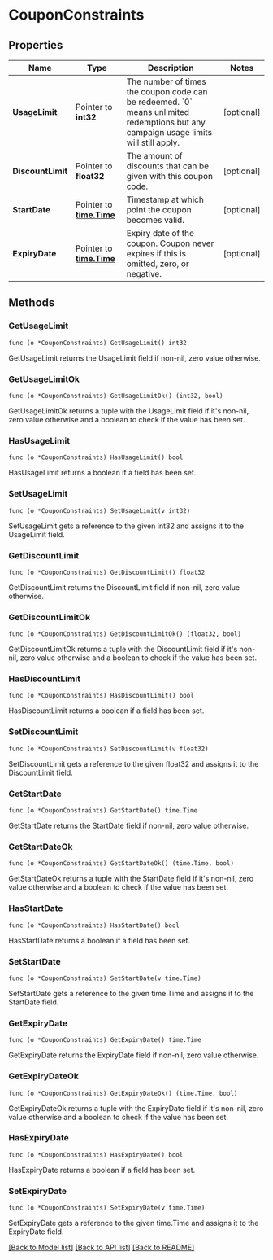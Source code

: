 # CouponConstraints

## Properties

Name | Type | Description | Notes
------------ | ------------- | ------------- | -------------
**UsageLimit** | Pointer to **int32** | The number of times the coupon code can be redeemed. &#x60;0&#x60; means unlimited redemptions but any campaign usage limits will still apply.  | [optional] 
**DiscountLimit** | Pointer to **float32** | The amount of discounts that can be given with this coupon code.  | [optional] 
**StartDate** | Pointer to [**time.Time**](time.Time.md) | Timestamp at which point the coupon becomes valid. | [optional] 
**ExpiryDate** | Pointer to [**time.Time**](time.Time.md) | Expiry date of the coupon. Coupon never expires if this is omitted, zero, or negative. | [optional] 

## Methods

### GetUsageLimit

`func (o *CouponConstraints) GetUsageLimit() int32`

GetUsageLimit returns the UsageLimit field if non-nil, zero value otherwise.

### GetUsageLimitOk

`func (o *CouponConstraints) GetUsageLimitOk() (int32, bool)`

GetUsageLimitOk returns a tuple with the UsageLimit field if it's non-nil, zero value otherwise
and a boolean to check if the value has been set.

### HasUsageLimit

`func (o *CouponConstraints) HasUsageLimit() bool`

HasUsageLimit returns a boolean if a field has been set.

### SetUsageLimit

`func (o *CouponConstraints) SetUsageLimit(v int32)`

SetUsageLimit gets a reference to the given int32 and assigns it to the UsageLimit field.

### GetDiscountLimit

`func (o *CouponConstraints) GetDiscountLimit() float32`

GetDiscountLimit returns the DiscountLimit field if non-nil, zero value otherwise.

### GetDiscountLimitOk

`func (o *CouponConstraints) GetDiscountLimitOk() (float32, bool)`

GetDiscountLimitOk returns a tuple with the DiscountLimit field if it's non-nil, zero value otherwise
and a boolean to check if the value has been set.

### HasDiscountLimit

`func (o *CouponConstraints) HasDiscountLimit() bool`

HasDiscountLimit returns a boolean if a field has been set.

### SetDiscountLimit

`func (o *CouponConstraints) SetDiscountLimit(v float32)`

SetDiscountLimit gets a reference to the given float32 and assigns it to the DiscountLimit field.

### GetStartDate

`func (o *CouponConstraints) GetStartDate() time.Time`

GetStartDate returns the StartDate field if non-nil, zero value otherwise.

### GetStartDateOk

`func (o *CouponConstraints) GetStartDateOk() (time.Time, bool)`

GetStartDateOk returns a tuple with the StartDate field if it's non-nil, zero value otherwise
and a boolean to check if the value has been set.

### HasStartDate

`func (o *CouponConstraints) HasStartDate() bool`

HasStartDate returns a boolean if a field has been set.

### SetStartDate

`func (o *CouponConstraints) SetStartDate(v time.Time)`

SetStartDate gets a reference to the given time.Time and assigns it to the StartDate field.

### GetExpiryDate

`func (o *CouponConstraints) GetExpiryDate() time.Time`

GetExpiryDate returns the ExpiryDate field if non-nil, zero value otherwise.

### GetExpiryDateOk

`func (o *CouponConstraints) GetExpiryDateOk() (time.Time, bool)`

GetExpiryDateOk returns a tuple with the ExpiryDate field if it's non-nil, zero value otherwise
and a boolean to check if the value has been set.

### HasExpiryDate

`func (o *CouponConstraints) HasExpiryDate() bool`

HasExpiryDate returns a boolean if a field has been set.

### SetExpiryDate

`func (o *CouponConstraints) SetExpiryDate(v time.Time)`

SetExpiryDate gets a reference to the given time.Time and assigns it to the ExpiryDate field.


[[Back to Model list]](../README.md#documentation-for-models) [[Back to API list]](../README.md#documentation-for-api-endpoints) [[Back to README]](../README.md)


